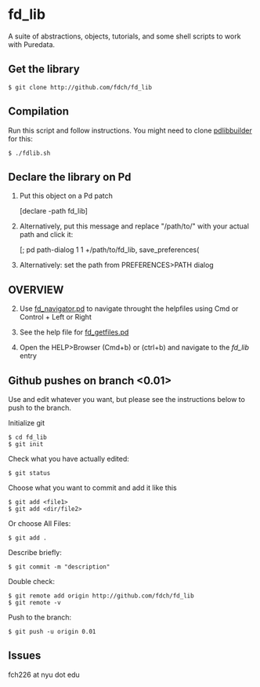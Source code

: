 # fd_lib
A suite of abstractions, objects, tutorials, and some shell scripts to work with Puredata.

## Get the library

	$ git clone http://github.com/fdch/fd_lib

## Compilation
Run this script and follow instructions. You might need to clone [pdlibbuilder](https://github.com/pure-data/pd-lib-builder) for this:

	$ ./fdlib.sh

## Declare the library on Pd
1. Put this object on a Pd patch

	[declare -path fd_lib]
	
1. Alternatively, put this message and replace "/path/to/" with your actual path and click it:
	
	[;
	pd path-dialog 1 1 +/path/to/fd_lib, save_preferences(
	
1. Alternatively: set the path from PREFERENCES>PATH dialog


## OVERVIEW

2. Use [fd_navigator.pd](fd_navigator/fd_navigator.pd) to navigate throught the helpfiles using Cmd or Control + Left or Right

3. See the help file for [fd_getfiles.pd](fd_getfiles/fd_getfiles.pd)

1. Open the HELP>Browser (Cmd+b) or (ctrl+b) and navigate to the *fd_lib* entry


## Github pushes on branch <0.01>
Use and edit whatever you want, but please see the instructions below to push to the branch.

Initialize git

	$ cd fd_lib
	$ git init

Check what you have actually edited:

	$ git status

Choose what you want to commit and add it like this

	$ git add <file1>
	$ git add <dir/file2>

Or choose All Files:

	$ git add .

Describe briefly:

	$ git commit -m "description"

Double check:

	$ git remote add origin http://github.com/fdch/fd_lib
	$ git remote -v

Push to the branch:

	$ git push -u origin 0.01

## Issues
fch226 at nyu dot edu